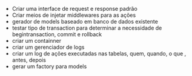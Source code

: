  - Criar uma interface de request e response padrão
 - Criar meios de injetar middlewares para as ações
 - gerador de models baseado em banco de dados existente
 - testar tipo de transaction para determinar a necessidade de begintransaction, commit e rollback
 - criar um containner
 - criar um gerenciador de logs
 - criar um log de ações executadas nas tabelas, quem, quando, o que , antes, depois
 - gerar um factory para models
 
